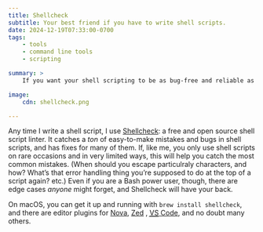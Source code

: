 ```yaml
---
title: Shellcheck
subtitle: Your best friend if you have to write shell scripts.
date: 2024-12-19T07:33:00-0700
tags:
    - tools
    - command line tools
    - scripting

summary: >
    If you want your shell scripting to be as bug-free and reliable as possible, use Shellcheck!

image:
    cdn: shellcheck.png

---
```


Any time I write a shell script, I use [Shellcheck][sc]: a free and open source shell script linter. It catches a *ton* of easy-to-make mistakes and bugs in shell scripts, and has fixes for many of them. If, like me, you only use shell scripts on rare occasions and in very limited ways, this will help you catch the most common mistakes. (When should you escape particulraly characters, and how? What’s that error handling thing you’re supposed to do at the top of a script again? etc.) Even if you are a Bash power user, though, there are edge cases *anyone* might forget, and Shellcheck will have your back.

On macOS, you can get it up and running with `brew install shellcheck`, and there are editor plugins for [Nova][p-nova], [Zed][p-zed] , [<abbr title="Visual Studio">VS</abbr> Code][p-vsc], and no doubt many others.

[sc]: https://www.shellcheck.net
[p-nova]: https://github.com/olly/nova-shellcheck
[p-zed]: https://github.com/d1y/bash.zed
[p-vsc]: https://github.com/vscode-shellcheck/vscode-shellcheck
